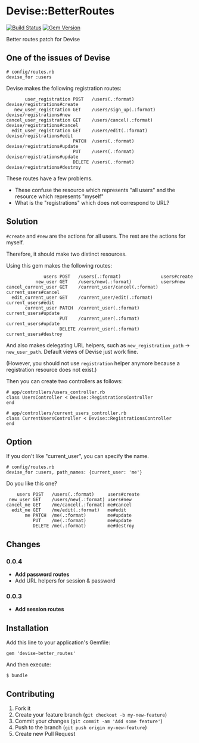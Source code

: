 # Devise::BetterRoutes

[![Build Status](https://travis-ci.org/tkawa/devise-better_routes.png)](https://travis-ci.org/tkawa/devise-better_routes)
[![Gem Version](https://badge.fury.io/rb/devise-better_routes.png)](http://badge.fury.io/rb/devise-better_routes)

Better routes patch for Devise

## One of the issues of Devise

    # config/routes.rb
    devise_for :users

Devise makes the following registration routes:

           user_registration POST   /users(.:format)         devise/registrations#create
       new_user_registration GET    /users/sign_up(.:format) devise/registrations#new
    cancel_user_registration GET    /users/cancel(.:format)  devise/registrations#cancel
      edit_user_registration GET    /users/edit(.:format)    devise/registrations#edit
                             PATCH  /users(.:format)         devise/registrations#update
                             PUT    /users(.:format)         devise/registrations#update
                             DELETE /users(.:format)         devise/registrations#destroy

These routes have a few problems.

* These confuse the resource which represents "all users" and the resource which represents "myself"
* What is the "registrations" which does not correspond to URL?

## Solution

`#create` and `#new` are the actions for all users.
The rest are the actions for myself.

Therefore, it should make two distinct resources.


Using this gem makes the following routes:

                  users POST   /users(.:format)               users#create
               new_user GET    /users/new(.:format)           users#new
    cancel_current_user GET    /current_user/cancel(.:format) current_users#cancel
      edit_current_user GET    /current_user/edit(.:format)   current_users#edit
           current_user PATCH  /current_user(.:format)        current_users#update
                        PUT    /current_user(.:format)        current_users#update
                        DELETE /current_user(.:format)        current_users#destroy

And also makes delegating URL helpers, such as `new_registration_path` -> `new_user_path`.
Default views of Devise just work fine.

(However, you should not use `registration` helper anymore because a registration resource does not exist.)

Then you can create two controllers as follows:

    # app/controllers/users_controller.rb
    class UsersController < Devise::RegistrationsController
    end

    # app/controllers/current_users_controller.rb
    class CurrentUsersController < Devise::RegistrationsController
    end


## Option

If you don't like "current_user", you can specify the name.

    # config/routes.rb
    devise_for :users, path_names: {current_user: 'me'}

Do you like this one?

        users POST   /users(.:format)     users#create
     new_user GET    /users/new(.:format) users#new
    cancel_me GET    /me/cancel(.:format) me#cancel
      edit_me GET    /me/edit(.:format)   me#edit
           me PATCH  /me(.:format)        me#update
              PUT    /me(.:format)        me#update
              DELETE /me(.:format)        me#destroy

## Changes

### 0.0.4

* __Add password routes__
* Add URL helpers for session & password

### 0.0.3

* __Add session routes__

## Installation

Add this line to your application's Gemfile:

    gem 'devise-better_routes'

And then execute:

    $ bundle


## Contributing

1. Fork it
2. Create your feature branch (`git checkout -b my-new-feature`)
3. Commit your changes (`git commit -am 'Add some feature'`)
4. Push to the branch (`git push origin my-new-feature`)
5. Create new Pull Request
